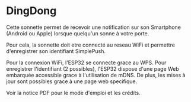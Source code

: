 # DingDong

Cette sonnette permet de recevoir une notification sur son Smartphone (Android ou Apple) lorsque quelqu'un sonne à votre porte.

Pour cela, la sonnette doit etre connecté au reseau WiFi et permettre d'enregistrer son identifiant SimplePush.

Pour la connexion WiFi, l'ESP32 se connecte grace au WPS.
Pour enregistrer l'identifiant (2 possibles), l'ESP32 dispose d'une page Web embarquée accessible grace à l'utilisation de mDNS.
De plus, les mises à jour sont possibles grace à une page web specifique.

Voir la notice PDF pour le mode d'emploi et les crédits.
